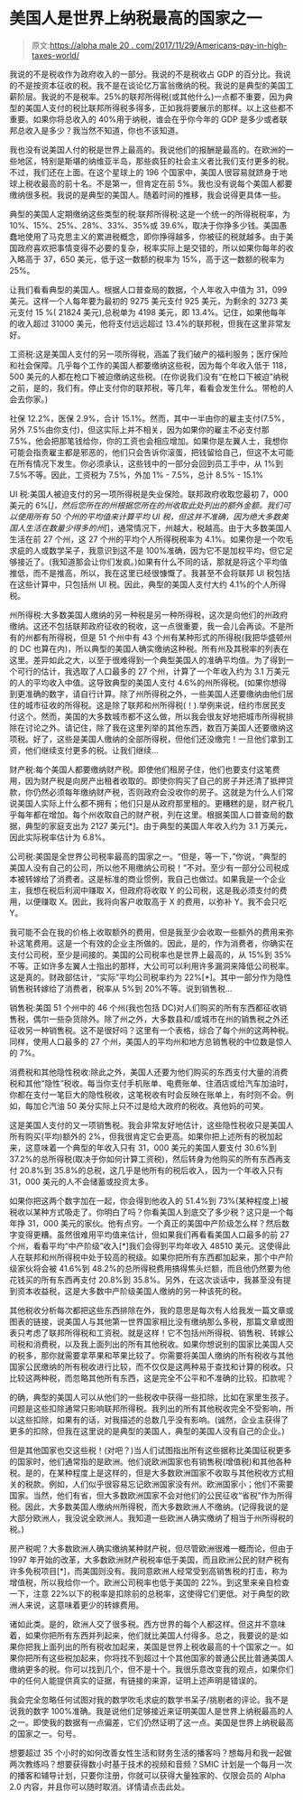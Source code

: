 # 美国人是世界上纳税最高的国家之一

> 原文:[https://alpha male 20 . com/2017/11/29/Americans-pay-in-high-taxes-world/](https://alphamale20.com/2017/11/29/americans-pay-among-highest-taxes-world/)

我说的不是税收作为政府收入的一部分。我说的不是税收占 GDP 的百分比。我说的不是按资本征收的税。我不是在谈论亿万富翁缴纳的税。我说的是典型的美国工薪阶层。我说的不是税率。25%的联邦所得税(或其他什么)一点都不重要，因为典型的美国人支付的税比联邦所得税多得多，正如我将要展示的那样。以上这些都不重要。如果你将总收入的 40%用于纳税，谁会在乎你今年的 GDP 是多少或者联邦总收入是多少？我当然不知道，你也不该知道。

我也没有说美国人付的税是世界上最高的。我说他们的报酬是最高的。在欧洲的一些地区，特别是斯堪的纳维亚半岛，那些疯狂的社会主义者比我们支付更多的税。不过，我们还在上面。在这个星球上的 196 个国家中，美国人很容易就跻身于地球上税收最高的前十名。不是第一，但肯定在前 5%。我也没有说每个美国人都要缴纳很多税。我说的是典型的美国人。随着时间的推移，我会说得更具体一些。

典型的美国人定期缴纳这些类型的税:联邦所得税:这是一个统一的所得税税率，为 10%、15%、25%、28%、33%、35%或 39.6%，取决于你挣多少钱。美国愚蠢地使用了马克思主义的累进税概念，即你挣得越多，你被征的税就越多。由于美国政府喜欢把事情变得不必要的复杂，税率实际上是交错的，所以如果你每年的收入略高于 37，650 美元，低于这一数额的税率为 15%，高于这一数额的税率为 25%。

让我们看看典型的美国人。根据人口普查局的数据，个人年收入中值为 31，099 美元。这样一个人每年要为最初的 9275 美元支付 925 美元，为剩余的 3273 美元支付 15 %( 21824 美元),总税单为 4198 美元，即 13.4%。记住，如果他每年的收入超过 31000 美元，他将支付远远超过 13.4%的联邦税，但我在这里非常友好。

工资税:这是美国人支付的另一项所得税，涵盖了我们破产的福利服务；医疗保险和社会保障。几乎每个工作的美国人都要缴纳这些税，因为每个年收入低于 118，500 美元的人都在枪口下被迫缴纳这些税。(在你说我们没有“在枪口下被迫”纳税之前，是的，我们有。停止支付你的联邦税，等几年，看看会发生什么。带枪的人会去你家。)

社保 12.2%，医保 2.9%，合计 15.1%。然而，其中一半由你的雇主支付(7.5%，另外 7.5%由你支付)，但这实际上并不相关，因为如果你的雇主不必支付那 7.5%，他会把那笔钱给你，你的工资也会相应增加。如果你是左翼人士，我想你可能会指责雇主都是邪恶的，他们只会告诉你滚蛋，把钱留给自己，但这不太可能在所有情况下发生。你必须承认，这些钱中的一部分会回到员工手中，从 1%到 7.5%不等。因此，工资税为 7.5%，外加 1% - 7.5%，总计 8.5% - 15.1%

UI 税:美国人被迫支付的另一项所得税是失业保险。联邦政府收取您最初 7，000 美元的 6%[*]，然后您所在的州根据您所在的州收取此处列出的额外金额。我们可以使用所有 50 个州的平均值来计算平均 UI 税，但这并不准确，因为绝大多数美国人生活在数量少得多的州[*]，通常情况下，州越大，税越高。由于大多数美国人生活在前 27 个州，这 27 个州的平均个人所得税税率为 4.1%。如果你是一个吹毛求疵的人或数学呆子，我意识到这不是 100%准确，因为它不是加权平均，但它足够接近了。(我知道那会让你们发疯。)如果有什么不同的话，那就是将这个平均值推低，而不是推高，所以，我在这里已经很慷慨了。我甚至不会将联邦 UI 税包括在这些计算中，只包括州 UI 税。因此，典型的美国人支付大约 4.1%的个人所得税。

州所得税:大多数美国人缴纳的另一种税是另一种所得税，这次是向他们的州政府缴纳。这还不包括联邦政府征收的税收，这一点很重要，我一会儿会再谈。不是所有的州都有所得税，但是 51 个州中有 43 个州有某种形式的所得税(我把华盛顿州的 DC 也算在内)，所以典型的美国人确实缴纳这种税。所有州及其税率的列表在这里。差异如此之大，以至于很难得到一个典型美国人的准确平均值。为了得到一个可行的估计，我选取了人口最多的 27 个州，计算了一个年收入约为 3.1 万美元的人的平均收入中值。这导致典型的美国人支付 4.6%的州所得税。(如果你想得到更准确的数字，请自行计算。除了州所得税之外，一些美国人还要缴纳由他们居住的城市征收的所得税。这是除了联邦和州所得税(！).举例来说，纽约市居民支付这个。然而，美国的大多数城市都不这么做，所以我会很友好地把城市所得税排除在讨论之外。请记住，除了我在这里列举的其他东西，数百万美国人还要缴纳这项税。好了，这些是美国人缴纳的全部所得税，但他们还没缴完！一旦他们拿到工资，他们继续支付更多的税。让我们继续…

财产税:每个美国人都要缴纳财产税。即使他们租房子住，他们也要支付这笔费用，因为财产税是向房产出租者收取的。即使你购买了自己的房子并还清了抵押贷款，你仍然必须每年缴纳财产税，否则政府会没收你的房子。这就是为什么人们常说美国人实际上什么都不拥有；他们只是从政府那里租的。更糟糕的是，财产税几乎每年都在增加。每个州收取自己的财产税，列在这里。根据美国人口普查局的数据，典型的家庭支出为 2127 美元[*]。由于典型的美国人年收入约为 3.1 万美元，因此实际税率估计为 6.8%。

公司税:美国是全世界公司税率最高的国家之一。“但是，等一下，”你说，“典型的美国人没有自己的公司，所以他不用缴纳公司税！”不对。至少有一部分公司税成本被转嫁给了消费者。这是标准的商业惯例，我自己也做过。如果我是一个企业主，我想在税后利润中赚取 X，但政府将收取 Y 的公司税，这是我必须支付的费用，以便赚取 X。因此，我将向客户收取高于 X 的费用，以弥补 Y。我不会只吃 Y。

我可能不会在我的价格上收取额外的费用，但是我至少会收取一些额外的费用来弥补这笔费用。这是一个有效的企业主所做的。因此，是的，作为消费者，你确实在支付公司税，至少是间接的。美国的公司税率也是世界上最高的，从 15%到 35%不等。正如许多左翼人士指出的那样，大公司可以利用许多漏洞来降低公司税率。这是真的。财政部估计，“实际”平均公司税率约为 22%[*]。其中一部分作为隐性销售税转嫁给了消费者，税率从 5%到 20%不等。说到销售税…

销售税:美国 51 个州中的 46 个州(我也包括 DC)对人们购买的所有东西都征收销售税，偶尔一些杂货除外。除了州之外，大多数县和/或城市在州的销售税之外还征收另一种销售税。这不是很好吗？这里有一个表格，综合了每个州的这两种税。同样，使用人口最多的 27 个州，美国人的平均州和地方总销售税的中位数是惊人的 7%。

消费税和其他隐性税收:除此之外，美国人还要为他们购买的东西支付大量的消费税和其他“隐性”税收。每当你支付手机账单、电费账单、住酒店或给汽车加油时，你都在支付一笔巨大的隐性税收，这笔税收有时会反映在账单上，有时则不会。例如，每加仑汽油 50 美分实际上只不过是给大政府的税收。真他妈的可笑。

这是美国人支付的又一项销售税。我会非常友好地估计，这些隐性税收只是美国人所有购买(平均)额外的 2%，但我很肯定它会更高。如果你把上述所有的税加起来，这意味着一个典型的年收入只有 31，000 美元的美国人要支付 30.6%到 37.2%的总所得税(取决于你如何计算工资税)，然后转身为他购买的所有东西再支付 20.8%到 35.8%的总税，这几乎是他所有的税后收入，因为一个年收入只有 31，000 美元的人不会储蓄或投资太多。

如果你把这两个数字加在一起，你会得到他收入的 51.4%到 73%(某种程度上)被税收以某种方式吸走了。你明白了吗？你看美国人到底交了多少税？这只是一个每年挣 31，000 美元的家伙。他有点穷。一个真正的美国中产阶级怎么样？然后数字变得更糟。虽然很难用平均值来估计，但如果我们再看看美国人口最多的前 27 个州，看看平均“中产阶级”收入[*]我们会得到平均年收入 48510 美元。这使得此人在联邦和州所得税中处于较高的税级。如果你把所有东西都加起来，那个中产阶级家伙将会被 41.6%到 48.2%的总所得税费用搞得焦头烂额，而且他仍然要为他花钱买的所有东西再支付 20.8%到 35.8%。另外，在这次谈话中，我甚至没有提到资本收益税，这是大多数中产阶级美国人缴纳的另一种该死的税。

其他税收分析每次都把这些东西排除在外，我的意思是每次有人给我发一篇文章或图表的链接，说美国人与其他第一世界国家相比没有缴纳那么多税，那篇文章或图表只考虑了联邦所得税和工资税。就是这样！它不包括州所得税、销售税、转嫁公司税和消费税，以及我上面列出的所有其他税收。如果你想说别的国家比美国人交的税多，那你就需要拿苹果和苹果比较了。你需要将美国人缴纳的所有税收与其他国家公民缴纳的所有税收进行比较，而不仅仅是这两种易于查找和计算的税收。只比较这两种税，而忽略其他所有东西，这是完全不公平和不准确的比较。扣款呢？

的确，典型的美国人可以从他们的一些税收中获得一些扣除，比如在家里生孩子。问题是这些扣除通常只影响联邦所得税。我列出的所有其他税收完全不受影响，所以这些扣除，如果有的话，对我描述的总数几乎没有影响。(诚然，企业主获得了更多的扣除，但我在这里说的是典型的美国人，典型的美国人没有自己的企业。)

但是其他国家也交这些税！(对吧？)当人们试图指出所有这些据称比美国征税更多的国家时，他们通常指的是欧洲。他们说欧洲国家也有销售税(增值税)和其他各种税。是的，在某种程度上是这样的，但是大多数欧洲国家不收取与其他税收方式相关的税款。例如，人们似乎很容易忘记欧洲国家没有州。欧洲国家小；他们不需要国家。当然，他们有省，但大多数欧洲国家不会对他们的公民征收“省税”作为所得税。因此，大多数美国人缴纳州所得税，而大多数欧洲人不缴纳。(记得我说的是大部分欧洲人，我没说全欧洲人。我知道一些欧洲人确实缴纳了相当于州所得税的税。)

房产税呢？大多数欧洲人确实缴纳某种财产税，但尽管欧洲很难一概而论，但由于 1997 年开始的改革，大多数欧洲财产税税率低于美国，而且欧洲公民的财产税有许多免税项目[*]，而美国则没有。我同意欧洲人经常受到高销售税的打击，称为增值税，所以我给你一个。欧洲公司税率也低于美国的 22%。到这里来亲自检查一下，注意 22%以下的税率是扣除前的总税率，这使得它们更低。对于典型的欧洲人来说，这意味着更少的转嫁费用。

诸如此类。是的，欧洲人交了很多税。西方世界的每个人都这样。但这并不意味着，如果你把所有东西并列起来，他们就比美国人付得多。总之，我要说的是:如果你把我上面列出的所有税收加起来，美国是世界上税收最高的十个国家之一。如果你把所有这些税加起来，你将找不到超过十个其他国家的普通公民比普通美国人缴纳更多的税。你可以找到几个，但不是十个。我很乐意改变我的观点，如果你们中的任何人能提供真实的证据，有链接的来源，证明上述声明是错误的。

我会完全忽略任何试图对我的数学吹毛求疵的数学书呆子/挑剔者的评论。我不是说我的数字 100%准确。我是说他们足够接近来证明美国人是世界上纳税最高的人之一。即使我的数据有一点偏差，它们仍然证明了这一点。美国是世界上纳税最高的国家之一。句号。

想要超过 35 个小时的如何改善女性生活和财务生活的播客吗？想每月和我一起做两次教练吗？想要获得数小时基于技术的视频和音频？SMIC 计划是一个每月一次的播客和辅导计划，只要你注册，你就可以获得大量独家的、仅限会员的 Alpha 2.0 内容，并且你可以随时取消。详情请点击此处。